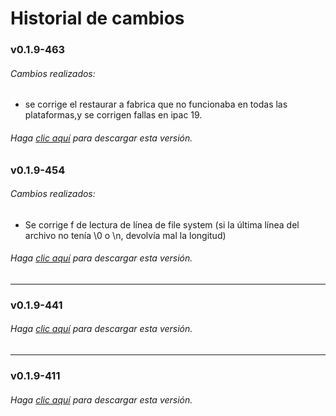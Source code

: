 # Historial de cambios

### v0.1.9-463
###### Cambios realizados:
* se corrige el restaurar a fabrica que no funcionaba en todas las plataformas,y se corrigen fallas en ipac 19.

###### Haga [clic aquí](https://github.com/surixArg/tador/tree/main/v0.1.9-463) para descargar esta versión.


### v0.1.9-454
###### Cambios realizados:
* Se corrige f de lectura de línea de file system (si la última línea del archivo no tenía \0 o \n, devolvía mal la longitud) 

###### Haga [clic aquí](https://github.com/surixArg/tador/tree/main/v0.1.9-454) para descargar esta versión.

---

### v0.1.9-441
###### Haga [clic aquí](https://github.com/surixArg/tador/tree/main/v0.1.9-441) para descargar esta versión.

---

### v0.1.9-411
###### Haga [clic aquí](https://github.com/surixArg/tador/tree/main/v0.1.9-411) para descargar esta versión.

